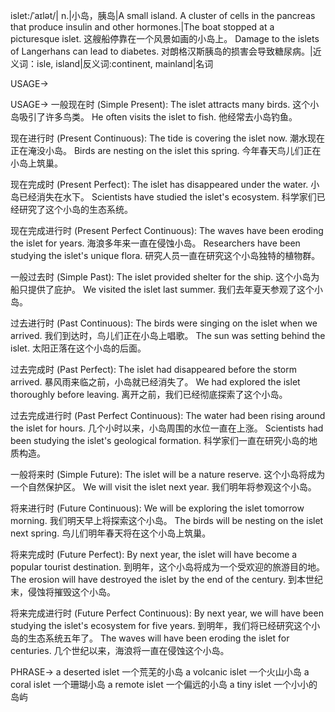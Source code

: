 islet:/ˈaɪlət/| n.|小岛，胰岛|A small island.  A cluster of cells in the pancreas that produce insulin and other hormones.|The boat stopped at a picturesque islet.  这艘船停靠在一个风景如画的小岛上。  Damage to the islets of Langerhans can lead to diabetes. 对朗格汉斯胰岛的损害会导致糖尿病。|近义词：isle, island|反义词:continent, mainland|名词

USAGE->

USAGE->
一般现在时 (Simple Present):
The islet attracts many birds.  这个小岛吸引了许多鸟类。
He often visits the islet to fish. 他经常去小岛钓鱼。


现在进行时 (Present Continuous):
The tide is covering the islet now.  潮水现在正在淹没小岛。
Birds are nesting on the islet this spring.  今年春天鸟儿们正在小岛上筑巢。


现在完成时 (Present Perfect):
The islet has disappeared under the water.  小岛已经消失在水下。
Scientists have studied the islet's ecosystem.  科学家们已经研究了这个小岛的生态系统。


现在完成进行时 (Present Perfect Continuous):
The waves have been eroding the islet for years.  海浪多年来一直在侵蚀小岛。
Researchers have been studying the islet's unique flora. 研究人员一直在研究这个小岛独特的植物群。


一般过去时 (Simple Past):
The islet provided shelter for the ship.  这个小岛为船只提供了庇护。
We visited the islet last summer.  我们去年夏天参观了这个小岛。


过去进行时 (Past Continuous):
The birds were singing on the islet when we arrived. 我们到达时，鸟儿们正在小岛上唱歌。
The sun was setting behind the islet.  太阳正落在这个小岛的后面。


过去完成时 (Past Perfect):
The islet had disappeared before the storm arrived.  暴风雨来临之前，小岛就已经消失了。
We had explored the islet thoroughly before leaving.  离开之前，我们已经彻底探索了这个小岛。


过去完成进行时 (Past Perfect Continuous):
The water had been rising around the islet for hours.  几个小时以来，小岛周围的水位一直在上涨。
Scientists had been studying the islet's geological formation. 科学家们一直在研究小岛的地质构造。


一般将来时 (Simple Future):
The islet will be a nature reserve.  这个小岛将成为一个自然保护区。
We will visit the islet next year.  我们明年将参观这个小岛。


将来进行时 (Future Continuous):
We will be exploring the islet tomorrow morning.  我们明天早上将探索这个小岛。
The birds will be nesting on the islet next spring.  鸟儿们明年春天将在这个小岛上筑巢。


将来完成时 (Future Perfect):
By next year, the islet will have become a popular tourist destination.  到明年，这个小岛将成为一个受欢迎的旅游目的地。
The erosion will have destroyed the islet by the end of the century.  到本世纪末，侵蚀将摧毁这个小岛。


将来完成进行时 (Future Perfect Continuous):
By next year, we will have been studying the islet's ecosystem for five years. 到明年，我们将已经研究这个小岛的生态系统五年了。
The waves will have been eroding the islet for centuries.  几个世纪以来，海浪将一直在侵蚀这个小岛。


PHRASE->
a deserted islet  一个荒芜的小岛
a volcanic islet  一个火山小岛
a coral islet  一个珊瑚小岛
a remote islet  一个偏远的小岛
a tiny islet  一个小小的岛屿
